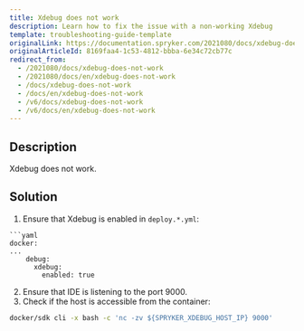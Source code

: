 ```yaml
---
title: Xdebug does not work
description: Learn how to fix the issue with a non-working Xdebug
template: troubleshooting-guide-template
originalLink: https://documentation.spryker.com/2021080/docs/xdebug-does-not-work
originalArticleId: 8169faa4-1c53-4812-bbba-6e34c72cb77c
redirect_from:
  - /2021080/docs/xdebug-does-not-work
  - /2021080/docs/en/xdebug-does-not-work
  - /docs/xdebug-does-not-work
  - /docs/en/xdebug-does-not-work
  - /v6/docs/xdebug-does-not-work
  - /v6/docs/en/xdebug-does-not-work
---
```


## Description
Xdebug does not work.

## Solution
1. Ensure that Xdebug is enabled in `deploy.*.yml`:
```
```yaml
docker:
...
    debug:
      xdebug:
        enabled: true
```
2. Ensure that IDE is listening to the port 9000.
3. Check if the host is accessible from the container:
```bash
docker/sdk cli -x bash -c 'nc -zv ${SPRYKER_XDEBUG_HOST_IP} 9000'
```
